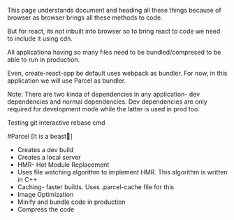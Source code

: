 This page understands document and heading all these things because of browser as browser brings all these methods to code.

But for react, its not inbuilt into browser so to bring react to code we need to include it using cdn.

All applicationa having so many files need to be bundled/compresed to be able to run in production.

Even, create-react-app be default uses webpack as bundler. For now, in this application we will use Parcel as bundler.

Note: There are two kinda of dependencies in any application- dev dependencies and normal dependencies. Dev dependencies are only required for development mode while the latter is used in prod too. 

Testing git interactive rebase cmd

#Parcel [It is a beast🐻]
 - Creates a dev build
 - Creates a local server
 - HMR- Hot Module Replacement
 - Uses file watching algorithm to implement HMR. This algorithm is written in C++
 - Caching- faster builds. Uses .parcel-cache file for this
 - Image Optimization
 - Minify and bundle code in production
 - Compress the code